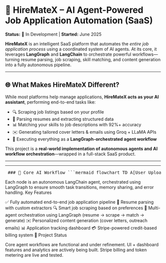 # 🤖 HireMateX – AI Agent-Powered Job Application Automation (SaaS)  
**Status:** 🚧 In Development | **Started:** June 2025  

**HireMateX** is an intelligent SaaS platform that automates the *entire job application process* using a coordinated system of AI agents. At its core, it leverages **LangGraph** and **LangChain** to orchestrate powerful workflows—turning resume parsing, job scraping, skill matching, and content generation into a fully autonomous pipeline.

---

## 🌐 What Makes HireMateX Different?

While most platforms help manage applications, **HireMateX acts as your AI assistant**, performing end-to-end tasks like:

- 🔍 Scraping job listings based on your profile
- 🧾 Parsing resumes and extracting structured data
- 📊 Matching your skills to job descriptions with 92%+ accuracy
- ✉️ Generating tailored cover letters & emails using Groq + LLaMA APIs
- 🧠 Executing everything as a **LangGraph-orchestrated agent workflow**

This project is a **real-world implementation of autonomous agents and AI workflow orchestration**—wrapped in a full-stack SaaS product.

---


---

<pre lang="markdown"> ### 🧠 Core AI Workflow ```mermaid flowchart TD A[User Uploads Resume] --> B[Resume Parser Agent] B --> C[Job Scraper Agent] C --> D[Skill Matcher Agent] D --> E[Cover Letter Generator Agent] E --> F[Application Tracker & Dashboard] ``` Each step above represents an **autonomous LangChain agent**, coordinated through **LangGraph** for robust, memory-aware task orchestration. </pre>


Each node is an autonomous LangChain agent, orchestrated using LangGraph to ensure smooth task transitions, memory sharing, and error handling.
Key Features

✅ Fully automated end-to-end job application pipeline
📎 Resume parsing with custom extractors
🔍 Smart job scraping based on preferences
🤖 Multi-agent orchestration using LangGraph (resume → scrape → match → generate)
✉️ Personalized content generation (cover letters, outreach emails)
📊 Application tracking dashboard
💳 Stripe-powered credit-based billing system
🚧 Project Status

Core agent workflows are functional and under refinement.
UI + dashboard features and analytics are actively being built.
Stripe billing and token metering are live and tested.
